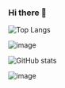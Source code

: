 ### Hi there 👋

<!--
**pcrdll/pcrdll** is a ✨ _special_ ✨ repository because its `README.md` (this file) appears on your GitHub profile.

Here are some ideas to get you started:

- 🔭 I’m currently working on ...
- 🌱 I’m currently learning ...
- 👯 I’m looking to collaborate on ...
- 🤔 I’m looking for help with ...
- 💬 Ask me about ...
- 📫 How to reach me: ...
- 😄 Pronouns: ...
- ⚡ Fun fact: ...
-->

![Top Langs](https://github-readme-stats.vercel.app/api/top-langs/?username=pcrdll&theme=tokyonight)


![image](https://github-readme-stats.vercel.app/api/top-langs/?username=pcrdll&layout=compact&langs_count=8&hide_border=true&title_color=000000&icon_color=000000&text_color=000000&bg_color=ffffff)


![GitHub stats](https://github-readme-stats.vercel.app/api?username=pcrdll&show_icons=true&theme=tokyonight)


![image](https://github-readme-stats.vercel.app/api/top-langs/?username=pcrdll&layout=compact&langs_count=8&hide_border=true&title_color=000000&icon_color=000000&text_color=000000&bg_color=ffffff)


